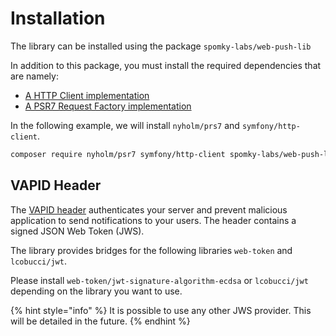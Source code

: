 # Installation

The library can be installed using the package `spomky-labs/web-push-lib`

In addition to this package, you must install the required dependencies that are namely:

* [A HTTP Client implementation](https://packagist.org/providers/psr/http-client-implementation)
* [A PSR7 Request Factory implementation](https://packagist.org/providers/psr/http-factory-implementation)

In the following example, we will install `nyholm/prs7` and `symfony/http-client`.

```bash
composer require nyholm/psr7 symfony/http-client spomky-labs/web-push-lib
```

## VAPID Header

The [VAPID header](../common-concepts/vapid.md) authenticates your server and prevent malicious application to send notifications to your users. The header contains a signed JSON Web Token \(JWS\).

The library provides bridges for the following libraries `web-token` and `lcobucci/jwt`.

Please install `web-token/jwt-signature-algorithm-ecdsa` or `lcobucci/jwt` depending on the library you want to use.

{% hint style="info" %}
It is possible to use any other JWS provider. This will be detailed in the future.
{% endhint %}

